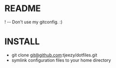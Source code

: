README
======

! -- Don't use my gitconfig. :)

INSTALL
=======

- git clone git@github.com:tjeezy/dotfiles.git
- symlink configuration files to your home directory

